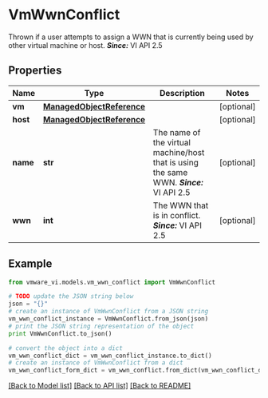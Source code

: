 # VmWwnConflict

Thrown if a user attempts to assign a WWN that is currently being used by other virtual machine or host.  ***Since:*** VI API 2.5 

## Properties
Name | Type | Description | Notes
------------ | ------------- | ------------- | -------------
**vm** | [**ManagedObjectReference**](ManagedObjectReference.md) |  | [optional] 
**host** | [**ManagedObjectReference**](ManagedObjectReference.md) |  | [optional] 
**name** | **str** | The name of the virtual machine/host that is using the same WWN.  ***Since:*** VI API 2.5  | [optional] 
**wwn** | **int** | The WWN that is in conflict.  ***Since:*** VI API 2.5  | [optional] 

## Example

```python
from vmware_vi.models.vm_wwn_conflict import VmWwnConflict

# TODO update the JSON string below
json = "{}"
# create an instance of VmWwnConflict from a JSON string
vm_wwn_conflict_instance = VmWwnConflict.from_json(json)
# print the JSON string representation of the object
print VmWwnConflict.to_json()

# convert the object into a dict
vm_wwn_conflict_dict = vm_wwn_conflict_instance.to_dict()
# create an instance of VmWwnConflict from a dict
vm_wwn_conflict_form_dict = vm_wwn_conflict.from_dict(vm_wwn_conflict_dict)
```
[[Back to Model list]](../README.md#documentation-for-models) [[Back to API list]](../README.md#documentation-for-api-endpoints) [[Back to README]](../README.md)


